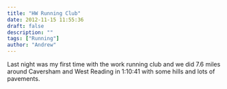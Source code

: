 ```yaml
---
title: "HW Running Club"
date: 2012-11-15 11:55:36
draft: false
description: ""
tags: ["Running"]
author: "Andrew"
---
```


Last night was my first time with the work running club and we did 7.6 miles around Caversham and West Reading in 1:10:41 with some hills and lots of pavements.
